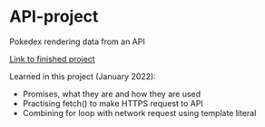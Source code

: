 # API-project

Pokedex rendering data from an API

[Link to finished project](https://j-pohl.github.io/api-project-pokedex/)

Learned in this project (January 2022):
- Promises, what they are and how they are used
- Practising fetch() to make HTTPS request to API
- Combining for loop with network request using template literal
